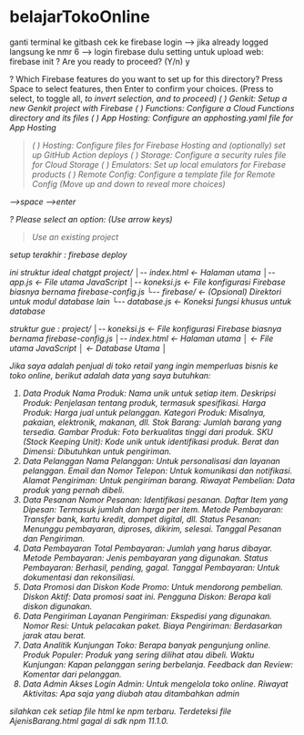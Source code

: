 # belajarTokoOnline
ganti terminal ke gitbash
cek ke firebase login
--> jika already logged langsung ke nmr 6
--> login firebase dulu
setting untuk upload web:
firebase init 
? Are you ready to proceed? (Y/n) y

? Which Firebase features do you want to set up for this directory? Press Space to select features, then Enter to confirm your choices. (Press <space> to select, <a> to toggle all, <i> to invert 
selection, and <enter> to proceed)
 ( ) Genkit: Setup a new Genkit project with Firebase
 ( ) Functions: Configure a Cloud Functions directory and its files
 ( ) App Hosting: Configure an apphosting.yaml file for App Hosting
>( ) Hosting: Configure files for Firebase Hosting and (optionally) set up GitHub Action deploys
 ( ) Storage: Configure a security rules file for Cloud Storage
 ( ) Emulators: Set up local emulators for Firebase products
 ( ) Remote Config: Configure a template file for Remote Config
(Move up and down to reveal more choices)

-->space 
-->enter

? Please select an option: (Use arrow keys)
> Use an existing project 

setup terakhir : 
firebase deploy

ini struktur ideal chatgpt
project/
│-- index.html             <- Halaman utama
│-- app.js                 <- File utama JavaScript
│-- koneksi.js             <- File konfigurasi Firebase biasnya bernama firebase-config.js
└-- firebase/              <- (Opsional) Direktori untuk modul database lain
    └-- database.js        <- Koneksi fungsi khusus untuk database

struktur gue :
project/
│-- koneksi.js             <- File konfigurasi Firebase biasnya bernama firebase-config.js
│-- index.html             <- Halaman utama
│                          <- File utama JavaScript
│                          <- Database Utama 
│



Jika saya adalah penjual di toko retail yang ingin memperluas bisnis ke toko online, berikut adalah data yang saya butuhkan:

1. Data Produk
Nama Produk: Nama unik untuk setiap item.
Deskripsi Produk: Penjelasan tentang produk, termasuk spesifikasi.
Harga Produk: Harga jual untuk pelanggan.
Kategori Produk: Misalnya, pakaian, elektronik, makanan, dll.
Stok Barang: Jumlah barang yang tersedia.
Gambar Produk: Foto berkualitas tinggi dari produk.
SKU (Stock Keeping Unit): Kode unik untuk identifikasi produk.
Berat dan Dimensi: Dibutuhkan untuk pengiriman.
2. Data Pelanggan
Nama Pelanggan: Untuk personalisasi dan layanan pelanggan.
Email dan Nomor Telepon: Untuk komunikasi dan notifikasi.
Alamat Pengiriman: Untuk pengiriman barang.
Riwayat Pembelian: Data produk yang pernah dibeli.
3. Data Pesanan
Nomor Pesanan: Identifikasi pesanan.
Daftar Item yang Dipesan: Termasuk jumlah dan harga per item.
Metode Pembayaran: Transfer bank, kartu kredit, dompet digital, dll.
Status Pesanan: Menunggu pembayaran, diproses, dikirim, selesai.
Tanggal Pesanan dan Pengiriman.
4. Data Pembayaran
Total Pembayaran: Jumlah yang harus dibayar.
Metode Pembayaran: Jenis pembayaran yang digunakan.
Status Pembayaran: Berhasil, pending, gagal.
Tanggal Pembayaran: Untuk dokumentasi dan rekonsiliasi.
5. Data Promosi dan Diskon
Kode Promo: Untuk mendorong pembelian.
Diskon Aktif: Data promosi saat ini.
Pengguna Diskon: Berapa kali diskon digunakan.
6. Data Pengiriman
Layanan Pengiriman: Ekspedisi yang digunakan.
Nomor Resi: Untuk pelacakan paket.
Biaya Pengiriman: Berdasarkan jarak atau berat.
7. Data Analitik
Kunjungan Toko: Berapa banyak pengunjung online.
Produk Populer: Produk yang sering dilihat atau dibeli.
Waktu Kunjungan: Kapan pelanggan sering berbelanja.
Feedback dan Review: Komentar dari pelanggan.
8. Data Admin
Akses Login Admin: Untuk mengelola toko online.
Riwayat Aktivitas: Apa saja yang diubah atau ditambahkan admin


silahkan cek setiap file html ke npm terbaru. Terdeteksi file AjenisBarang.html gagal di sdk npm 11.1.0.
